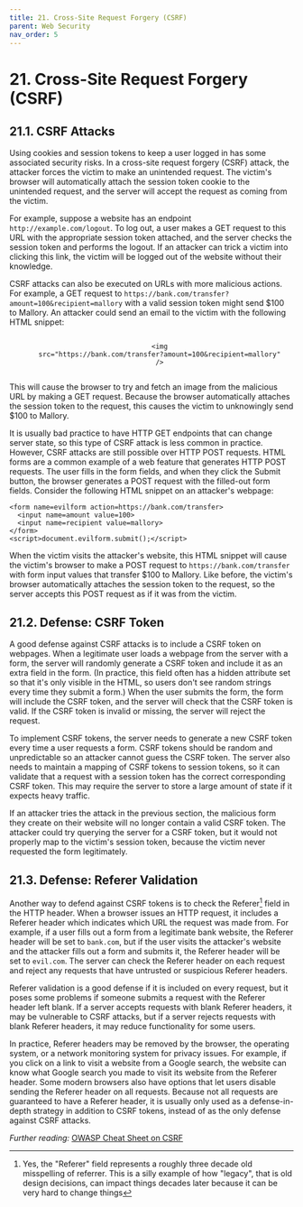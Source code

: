 ```yaml
---
title: 21. Cross-Site Request Forgery (CSRF)
parent: Web Security
nav_order: 5
---
```


# 21. Cross-Site Request Forgery (CSRF)

## 21.1. CSRF Attacks

Using cookies and session tokens to keep a user logged in has some associated
security risks. In a cross-site request forgery (CSRF) attack, the attacker
forces the victim to make an unintended request. The victim's browser will
automatically attach the session token cookie to the unintended request, and the
server will accept the request as coming from the victim.

For example, suppose a website has an endpoint `http://example.com/logout`. To
log out, a user makes a GET request to this URL with the appropriate session
token attached, and the server checks the session token and performs the logout.
If an attacker can trick a victim into clicking this link, the victim will be
logged out of the website without their knowledge.

CSRF attacks can also be executed on URLs with more malicious actions. For
example, a GET request to
`https://bank.com/transfer?amount=100&recipient=mallory` with a valid session
token might send \$100 to Mallory. An attacker could send an email to the victim
with the following HTML snippet:

<p style="text-align: center">
  <code>
    &lt;img
    src=&quot;https://bank.com/transfer?amount=100&amp;recipient=mallory&quot;
    /&gt;
  </code>
</p>

This will cause the browser to try and fetch an image from the malicious URL by
making a GET request. Because the browser automatically attaches the session
token to the request, this causes the victim to unknowingly send \$100 to
Mallory.

It is usually bad practice to have HTTP GET endpoints that can change server
state, so this type of CSRF attack is less common in practice. However, CSRF
attacks are still possible over HTTP POST requests. HTML forms are a common
example of a web feature that generates HTTP POST requests. The user fills in
the form fields, and when they click the Submit button, the browser generates a
POST request with the filled-out form fields. Consider the following HTML
snippet on an attacker's webpage:

```
<form name=evilform action=https://bank.com/transfer>
  <input name=amount value=100>
  <input name=recipient value=mallory>
</form>
<script>document.evilform.submit();</script>
```

When the victim visits the attacker's website, this HTML snippet will cause the
victim's browser to make a POST request to `https://bank.com/transfer` with form
input values that transfer \$100 to Mallory. Like before, the victim's browser
automatically attaches the session token to the request, so the server accepts
this POST request as if it was from the victim.

## 21.2. Defense: CSRF Token

A good defense against CSRF attacks is to include a CSRF token on webpages. When
a legitimate user loads a webpage from the server with a form, the server will
randomly generate a CSRF token and include it as an extra field in the form. (In
practice, this field often has a hidden attribute set so that it's only visible
in the HTML, so users don't see random strings every time they submit a form.)
When the user submits the form, the form will include the CSRF token, and the
server will check that the CSRF token is valid. If the CSRF token is invalid or
missing, the server will reject the request.

To implement CSRF tokens, the server needs to generate a new CSRF token every
time a user requests a form. CSRF tokens should be random and unpredictable so
an attacker cannot guess the CSRF token. The server also needs to maintain a
mapping of CSRF tokens to session tokens, so it can validate that a request with
a session token has the correct corresponding CSRF token. This may require the
server to store a large amount of state if it expects heavy traffic.

If an attacker tries the attack in the previous section, the malicious form they
create on their website will no longer contain a valid CSRF token. The attacker
could try querying the server for a CSRF token, but it would not properly map to
the victim's session token, because the victim never requested the form
legitimately.

## 21.3. Defense: Referer Validation

Another way to defend against CSRF tokens is to check the Referer[^1] field in
the HTTP header. When a browser issues an HTTP request, it includes a Referer
header which indicates which URL the request was made from. For example, if a
user fills out a form from a legitimate bank website, the Referer header will be
set to `bank.com`, but if the user visits the attacker's website and the
attacker fills out a form and submits it, the Referer header will be set to
`evil.com`. The server can check the Referer header on each request and reject
any requests that have untrusted or suspicious Referer headers.

Referer validation is a good defense if it is included on every request, but it
poses some problems if someone submits a request with the Referer header left
blank. If a server accepts requests with blank Referer headers, it may be
vulnerable to CSRF attacks, but if a server rejects requests with blank Referer
headers, it may reduce functionality for some users.

In practice, Referer headers may be removed by the browser, the operating
system, or a network monitoring system for privacy issues. For example, if you
click on a link to visit a website from a Google search, the website can know
what Google search you made to visit its website from the Referer header. Some
modern browsers also have options that let users disable sending the Referer
header on all requests. Because not all requests are guaranteed to have a
Referer header, it is usually only used as a defense-in-depth strategy in
addition to CSRF tokens, instead of as the only defense against CSRF attacks.

_Further reading:_
[OWASP Cheat Sheet on CSRF](https://owasp.org/www-community/attacks/csrf)

[^1]:
    Yes, the "Referer" field represents a roughly three decade old misspelling
    of referrer. This is a silly example of how "legacy", that is old design
    decisions, can impact things decades later because it can be very hard to
    change things
